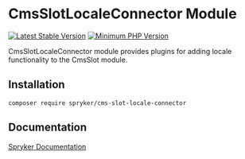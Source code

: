 # CmsSlotLocaleConnector Module
[![Latest Stable Version](https://poser.pugx.org/spryker/cms-slot-locale-connector/v/stable.svg)](https://packagist.org/packages/spryker/cms-slot-locale-connector)
[![Minimum PHP Version](https://img.shields.io/badge/php-%3E%3D%207.4-8892BF.svg)](https://php.net/)

CmsSlotLocaleConnector module provides plugins for adding locale functionality to the CmsSlot module.

## Installation

```
composer require spryker/cms-slot-locale-connector
```

## Documentation

[Spryker Documentation](https://academy.spryker.com/developing_with_spryker/module_guide/modules.html)
